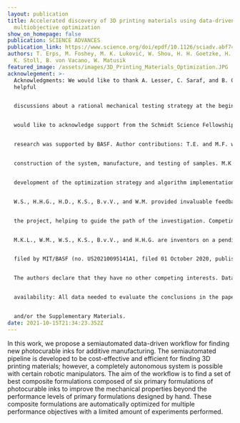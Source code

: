 ```yaml
---
layout: publication
title: Accelerated discovery of 3D printing materials using data-driven
  multiobjective optimization
show_on_homepage: false
publication: SCIENCE ADVANCES
publication_link: https://www.science.org/doi/epdf/10.1126/sciadv.abf7435
authors: T. Erps, M. Foshey, M. K. Luković, W. Shou, H. H. Goetzke, H. Dietsch,
  K. Stoll, B. von Vacano, W. Matusik
featured_image: /assets/images/3D_Printing_Materials_Optimization.JPG
acknowlegement: >-
  Acknowledgments: We would like to thank A. Lesser, C. Saraf, and B. Ondra for
  helpful


  discussions about a rational mechanical testing strategy at the beginning of this work. M.K.L.


  would like to acknowledge support from the Schmidt Science Fellowship. Funding: The


  research was supported by BASF. Author contributions: T.E. and M.F. worked on the physical


  construction of the system, manufacture, and testing of samples. M.K.L. contributed to the


  development of the optimization strategy and algorithm implementation used in this paper.


  W.S., H.H.G., H.D., K.S., B.v.V., and W.M. provided invaluable feedback throughout the course of


  the project, helping to guide the path of the investigation. Competing interests: M.F., T.E.,


  M.K.L., W.M., W.S., K.S., B.v.V., and H.H.G. are inventors on a pending patent related to this work


  filed by MIT/BASF (no. US20210095141A1, filed 01 October 2020, published 01 April 2021).


  The authors declare that they have no other competing interests. Data and materials


  availability: All data needed to evaluate the conclusions in the paper are present in the paper


  and/or the Supplementary Materials.
date: 2021-10-15T21:34:23.352Z
---
```

In this work, we propose a semiautomated data-driven workflow for finding new photocurable inks for additive manufacturing. The semiautomated pipeline is developed to be cost-effective and efficient for finding 3D printing materials; however, a completely autonomous system is possible with certain robotic manipulators. The aim of the workflow is to find a set of best composite formulations composed of six primary formulations of photocurable inks to improve the mechanical properties beyond the performance levels of primary formulations designed by hand. These composite formulations are automatically optimized for multiple performance objectives with a limited amount of experiments performed.